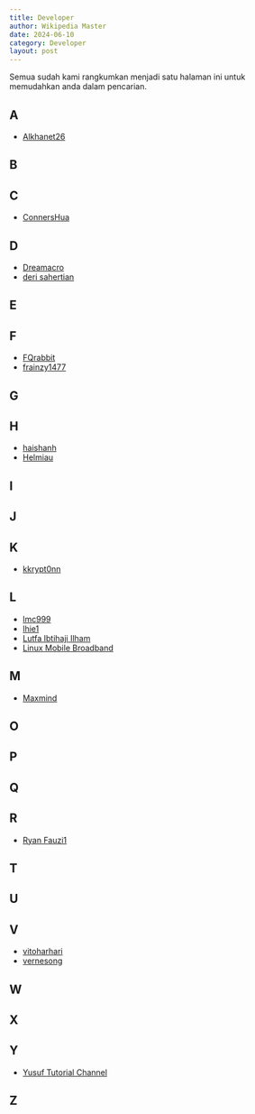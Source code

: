 ```yaml
---
title: Developer
author: Wikipedia Master
date: 2024-06-10
category: Developer
layout: post
---
```


Semua sudah kami rangkumkan menjadi satu halaman ini untuk memudahkan anda dalam pencarian.

## A

- <a href="https://github.com/alkhanet26" target="_blank">Alkhanet26</a>

## B

## C

- <a href="https://github.com/ConnersHua" target="_blank">ConnersHua</a>

## D

- <a href="https://github.com/Dreamacro" target="_blank">Dreamacro</a>
- <a href="https://github.com/derisamedia" target="_blank">deri sahertian</a>

## E

## F

- <a href="https://github.com/FQrabbit" target="_blank">FQrabbit</a>
- <a href="https://github.com/frainzy1477" target="_blank">frainzy1477</a>

## G

## H

- <a href="https://github.com/haishanh" target="_blank">haishanh</a>
- <a href="https://github.com/helmiau" target="_blank">Helmiau</a>

## I

## J

## K

- <a href="https://github.com/kkrypt0nn" target="_blank">kkrypt0nn</a>

## L

- <a href="https://github.com/lmc999" target="_blank">lmc999</a>
- <a href="https://github.com/lhie1" target="_blank">lhie1</a>
- <a href="https://github.com/lutfailham96" target="_blank">Lutfa Ibtihaji Ilham</a>
- <a href="https://github.com/linux-mobile-broadband" target="_blank">Linux Mobile Broadband</a>

## M

- <a href="https://www.maxmind.com/" target="_blank">Maxmind</a>

## O

## P

## Q

## R

- <a href="https://github.com/ryanfauzi1" target="_blank">Ryan Fauzi1</a>

## T

## U

## V

- <a href="https://github.com/vitoharhari" target="_blank">vitoharhari</a>
- <a href="https://github.com/vernesong" target="_blank">vernesong</a>

## W

## X

## Y

- <a href="https://github.com/yusuftutorial" target="_blank">Yusuf Tutorial Channel</a>

## Z
